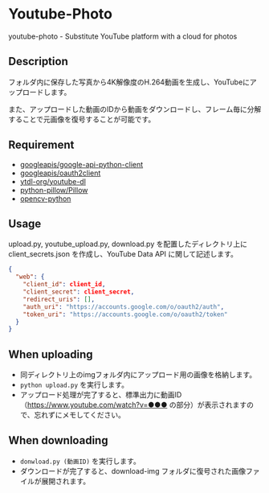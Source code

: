 # Youtube-Photo
youtube-photo - Substitute YouTube platform with a cloud for photos

## Description
フォルダ内に保存した写真から4K解像度のH.264動画を生成し、YouTubeにアップロードします。

また、アップロードした動画のIDから動画をダウンロードし、フレーム毎に分解することで元画像を復号することが可能です。

## Requirement
- [googleapis/google-api-python-client](https://github.com/googleapis/google-api-python-client)
- [googleapis/oauth2client](https://github.com/googleapis/oauth2client)
- [ytdl-org/youtube-dl](https://github.com/ytdl-org/youtube-dl)
- [python-pillow/Pillow](https://github.com/python-pillow/Pillow)
- [opencv-python](https://pypi.org/project/opencv-python/)

## Usage
upload.py, youtube_upload.py, download.py を配置したディレクトリ上に client_secrets.json を作成し、YouTube Data API に関して記述します。

```json:client_secrets.json
{
  "web": {
    "client_id": client_id,
    "client_secret": client_secret,
    "redirect_uris": [],
    "auth_uri": "https://accounts.google.com/o/oauth2/auth",
    "token_uri": "https://accounts.google.com/o/oauth2/token"
  }
}
```

## When uploading
+ 同ディレクトリ上のimgフォルダ内にアップロード用の画像を格納します。
+ `python upload.py` を実行します。
+ アップロード処理が完了すると、標準出力に動画ID（https://www.youtube.com/watch?v=●●● の部分）が表示されますので、忘れずにメモしてください。

## When downloading
+ `donwload.py (動画ID)` を実行します。
+ ダウンロードが完了すると、download-img フォルダに復号された画像ファイルが展開されます。
